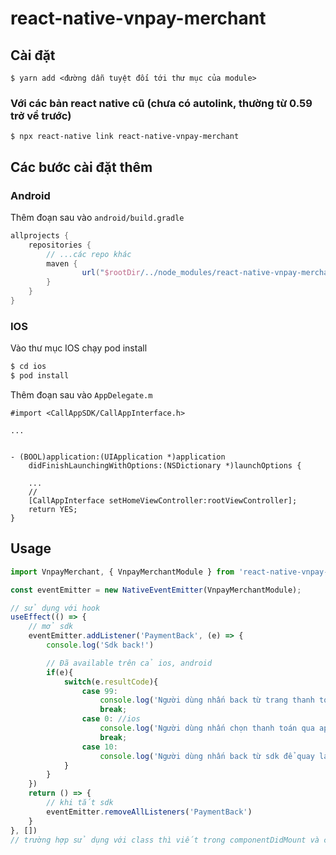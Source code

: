 # react-native-vnpay-merchant

## Cài đặt

`$ yarn add <đường dẫn tuyệt đối tới thư mục của module>`

### Với các bản react native cũ (chưa có autolink, thường từ 0.59 trở về trước)

`$ npx react-native link react-native-vnpay-merchant`

## Các bước cài đặt thêm

### Android
Thêm đoạn sau vào `android/build.gradle`
```gradle
allprojects {
    repositories {
        // ...các repo khác
        maven {
                url("$rootDir/../node_modules/react-native-vnpay-merchant/android/repo")
        }
    }
}
```

### IOS
Vào thư mục IOS chạy pod install
```sh
$ cd ios
$ pod install
```
Thêm đoạn sau vào `AppDelegate.m`
```objc
#import <CallAppSDK/CallAppInterface.h>

...


- (BOOL)application:(UIApplication *)application
    didFinishLaunchingWithOptions:(NSDictionary *)launchOptions {

    ...
    // 
    [CallAppInterface setHomeViewController:rootViewController];
    return YES;
}
```

## Usage
```javascript
import VnpayMerchant, { VnpayMerchantModule } from 'react-native-vnpay-merchant'

const eventEmitter = new NativeEventEmitter(VnpayMerchantModule);

// sử dụng với hook
useEffect(() => {
    // mở sdk
    eventEmitter.addListener('PaymentBack', (e) => {
        console.log('Sdk back!')

        // Đã available trên cả ios, android
        if(e){
            switch(e.resultCode){
                case 99:
                    console.log('Người dùng nhấn back từ trang thanh toán thành công khi thanh toán qua thẻ khi gọi đến http://sdk.merchantbackapp')
                    break;
                case 0: //ios
                    console.log('Người dùng nhấn chọn thanh toán qua app thanh toán (Mobile Banking, Ví...)')
                    break;
                case 10:
                    console.log('Người dùng nhấn back từ sdk để quay lại')
            }
        }
    })
    return () => {
        // khi tắt sdk
        eventEmitter.removeAllListeners('PaymentBack')
    }
}, [])
// trường hợp sử dụng với class thì viết trong componentDidMount và componentWillUnmount




```
